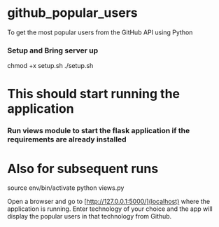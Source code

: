 # github_popular_users
To get the most popular users from the GitHub API using Python

### Setup and Bring server up
chmod +x setup.sh
./setup.sh
# This should start running the application

### Run views module to start the flask application if the requirements are already installed
# Also for subsequent runs
source env/bin/activate
python views.py

Open a browser and go to [http://127.0.0.1:5000/](localhost) where the application is running. Enter technology of your choice and the app will display the popular users in that technology from Github.
